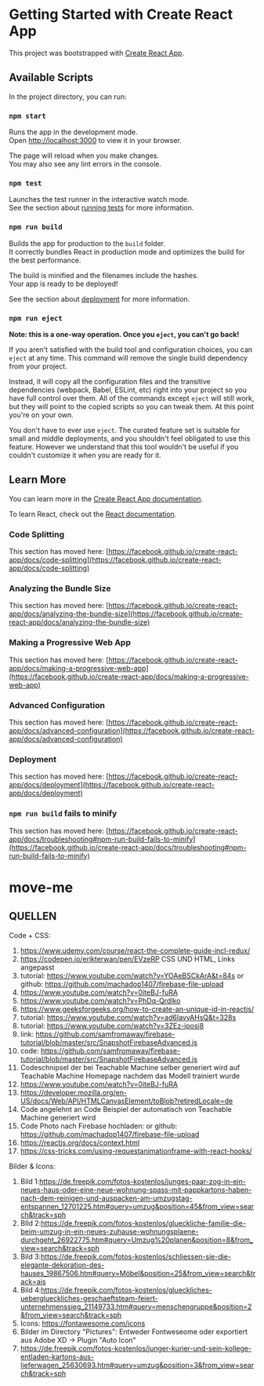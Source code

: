 # Getting Started with Create React App

This project was bootstrapped with [Create React App](https://github.com/facebook/create-react-app).

## Available Scripts

In the project directory, you can run:

### `npm start`

Runs the app in the development mode.\
Open [http://localhost:3000](http://localhost:3000) to view it in your browser.

The page will reload when you make changes.\
You may also see any lint errors in the console.

### `npm test`

Launches the test runner in the interactive watch mode.\
See the section about [running tests](https://facebook.github.io/create-react-app/docs/running-tests) for more information.

### `npm run build`

Builds the app for production to the `build` folder.\
It correctly bundles React in production mode and optimizes the build for the best performance.

The build is minified and the filenames include the hashes.\
Your app is ready to be deployed!

See the section about [deployment](https://facebook.github.io/create-react-app/docs/deployment) for more information.

### `npm run eject`

**Note: this is a one-way operation. Once you `eject`, you can't go back!**

If you aren't satisfied with the build tool and configuration choices, you can `eject` at any time. This command will remove the single build dependency from your project.

Instead, it will copy all the configuration files and the transitive dependencies (webpack, Babel, ESLint, etc) right into your project so you have full control over them. All of the commands except `eject` will still work, but they will point to the copied scripts so you can tweak them. At this point you're on your own.

You don't have to ever use `eject`. The curated feature set is suitable for small and middle deployments, and you shouldn't feel obligated to use this feature. However we understand that this tool wouldn't be useful if you couldn't customize it when you are ready for it.

## Learn More

You can learn more in the [Create React App documentation](https://facebook.github.io/create-react-app/docs/getting-started).

To learn React, check out the [React documentation](https://reactjs.org/).

### Code Splitting

This section has moved here: [https://facebook.github.io/create-react-app/docs/code-splitting](https://facebook.github.io/create-react-app/docs/code-splitting)

### Analyzing the Bundle Size

This section has moved here: [https://facebook.github.io/create-react-app/docs/analyzing-the-bundle-size](https://facebook.github.io/create-react-app/docs/analyzing-the-bundle-size)

### Making a Progressive Web App

This section has moved here: [https://facebook.github.io/create-react-app/docs/making-a-progressive-web-app](https://facebook.github.io/create-react-app/docs/making-a-progressive-web-app)

### Advanced Configuration

This section has moved here: [https://facebook.github.io/create-react-app/docs/advanced-configuration](https://facebook.github.io/create-react-app/docs/advanced-configuration)

### Deployment

This section has moved here: [https://facebook.github.io/create-react-app/docs/deployment](https://facebook.github.io/create-react-app/docs/deployment)

### `npm run build` fails to minify

This section has moved here: [https://facebook.github.io/create-react-app/docs/troubleshooting#npm-run-build-fails-to-minify](https://facebook.github.io/create-react-app/docs/troubleshooting#npm-run-build-fails-to-minify)
# move-me

## QUELLEN
Code + CSS:
1. https://www.udemy.com/course/react-the-complete-guide-incl-redux/
2. https://codepen.io/erikterwan/pen/EVzeRP CSS UND HTML, Links angepasst
3. tutorial: https://www.youtube.com/watch?v=YOAeBSCkArA&t=84s or github: https://github.com/machadop1407/firebase-file-upload
4. https://www.youtube.com/watch?v=0iteBJ-fuRA
5. https://www.youtube.com/watch?v=PhDq-QrdIko
6. https://www.geeksforgeeks.org/how-to-create-an-unique-id-in-reactjs/
7. tutorial: https://www.youtube.com/watch?v=ad6IavyAHsQ&t=328s
8. tutorial: https://www.youtube.com/watch?v=3ZEz-iposj8
9. link: https://github.com/samfromaway/firebase-tutorial/blob/master/src/SnapshotFirebaseAdvanced.js
10. code: https://github.com/samfromaway/firebase-tutorial/blob/master/src/SnapshotFirebaseAdvanced.js
11. Codeschnipsel der bei Teachable Machine selber generiert wird auf Teachable Machine Homepage nachdem das Modell trainiert wurde
12. https://www.youtube.com/watch?v=0iteBJ-fuRA
13. https://developer.mozilla.org/en-US/docs/Web/API/HTMLCanvasElement/toBlob?retiredLocale=de
14. Code angelehnt an Code Beispiel der automatisch von Teachable Machine generiert wird
15. Code Photo nach Firebase hochladen: or github: https://github.com/machadop1407/firebase-file-upload
16. https://reactjs.org/docs/context.html
17. https://css-tricks.com/using-requestanimationframe-with-react-hooks/


Bilder & Icons:
1. Bild 1:https://de.freepik.com/fotos-kostenlos/junges-paar-zog-in-ein-neues-haus-oder-eine-neue-wohnung-spass-mit-pappkartons-haben-nach-dem-reinigen-und-auspacken-am-umzugstag-entspannen_12701225.htm#query=umzug&position=45&from_view=search&track=sph
2. BIld 2:https://de.freepik.com/fotos-kostenlos/glueckliche-familie-die-beim-umzug-in-ein-neues-zuhause-wohnungsplaene-durchgeht_26922775.htm#query=Umzug%20planen&position=8&from_view=search&track=sph
3. Bild 3:https://de.freepik.com/fotos-kostenlos/schliessen-sie-die-elegante-dekoration-des-hauses_19867506.htm#query=Möbel&position=25&from_view=search&track=ais
4. Bild 4:https://de.freepik.com/fotos-kostenlos/glueckliches-ueberglueckliches-geschaeftsteam-feiert-unternehmenssieg_21149733.htm#query=menschengruppe&position=2&from_view=search&track=sph
5. Icons: https://fontawesome.com/icons
6. Bilder im Directory "Pictures": Entweder Fontweseome oder exportiert aus Adobe XD -> Plugin "Auto Icon"
7. https://de.freepik.com/fotos-kostenlos/junger-kurier-und-sein-kollege-entladen-kartons-aus-lieferwagen_25630693.htm#query=umzug&position=3&from_view=search&track=sph
